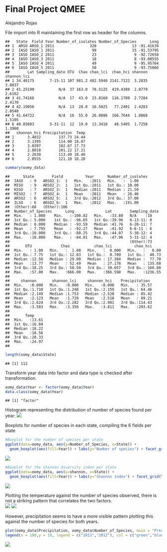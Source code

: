 # Final Project QMEE
Alejandro Rojas  


File import into R maintaining the first row as header for the columns.

```
##   State  Field Year Number_of_isolates Number_of_Species      Long
## 1  ARSO ARSO_1 2011                320                13 -91.41639
## 2  IASO IASO_1 2011                 99                15 -91.53795
## 3  IASO IASO_2 2011                 23                 9 -92.72658
## 4  IASO IASO_3 2011                 18                 8 -93.00555
## 5  IASO IASO_4 2011                 49                 9 -95.95764
## 6  IASO IASO_5 2011                 50                 9 -93.75066
##        Lat Sampling_date OTU  Chao chao_lci  chao_hci shannon shannon_lci
## 1 34.46175       7-15-11 107 981.2 482.5940 2141.7122  3.2835      3.0837
## 2 41.25190           N/A  37 163.0  78.5125  419.4388  2.8779      2.6162
## 3 41.74166           N/A  17  43.0  23.8160  116.1789  2.7284      2.4170
## 4 42.19056           N/A  13  28.0  16.5025   77.2401  2.4283      2.0548
## 5 41.64722           N/A  16  55.0  26.0886  166.7644  1.8868      1.5105
## 6 40.85603       5-31-11  12  19.0  13.3410   48.5405  1.7258      1.3960
##   shannon_hci Precipitation  Temp
## 1      3.4832        137.73 24.44
## 2      3.1395        114.00 18.87
## 3      3.0397        102.67 17.73
## 4      2.8018        101.22 17.21
## 5      2.2630        113.49 18.40
## 6      2.0555        121.10 18.20
```


```r
summary(oomy_data)
```

```
##      State        Field          Year      Number_of_isolates
##  IASO   : 9   ARSO2_1:  1   Min.   :2011   Min.   :  1.00    
##  MISO   : 9   ARSO2_2:  1   1st Qu.:2011   1st Qu.: 10.00    
##  KSSO   : 7   ARSO2_3:  1   Median :2011   Median : 21.50    
##  MISO2  : 7   ARSO2_4:  1   Mean   :2011   Mean   : 26.46    
##  ARSO2  : 6   ARSO2_5:  1   3rd Qu.:2012   3rd Qu.: 37.00    
##  ILSO   : 6   ARSO2_6:  1   Max.   :2012   Max.   :191.00    
##  (Other):68   (Other):106                                    
##  Number_of_Species      Long              Lat        Sampling_date
##  Min.   : 1.000    Min.   :-100.82   Min.   :33.80   N/A    :10   
##  1st Qu.: 5.000    1st Qu.: -96.65   1st Qu.:39.96   6-13-11: 8   
##  Median : 8.000    Median : -93.59   Median :41.76   6-20-11: 7   
##  Mean   : 7.795    Mean   : -92.27   Mean   :41.92   6-6-11 : 6   
##  3rd Qu.:10.000    3rd Qu.: -88.25   3rd Qu.:44.07   5-30-12: 4   
##  Max.   :18.000    Max.   : -84.01   Max.   :47.96   5-31-12: 4   
##                                                      (Other):73   
##       OTU             Chao           chao_lci          chao_hci      
##  Min.   : 1.00   Min.   :  1.00   Min.   :  0.000   Min.   :   0.00  
##  1st Qu.: 7.75   1st Qu.: 12.83   1st Qu.:  8.709   1st Qu.:  40.73  
##  Median :12.50   Median : 29.00   Median : 17.304   Median :  77.70  
##  Mean   :13.77   Mean   : 52.49   Mean   : 27.178   Mean   : 135.60  
##  3rd Qu.:18.25   3rd Qu.: 58.50   3rd Qu.: 30.057   3rd Qu.: 160.80  
##  Max.   :57.00   Max.   :666.00   Max.   :366.598   Max.   :1236.55  
##                                                                      
##     shannon       shannon_lci     shannon_hci    Precipitation   
##  Min.   :0.000   Min.   :0.000   Min.   :0.000   Min.   : 35.57  
##  1st Qu.:1.710   1st Qu.:1.248   1st Qu.:2.159   1st Qu.: 64.46  
##  Median :2.149   Median :1.753   Median :2.528   Median : 85.42  
##  Mean   :2.123   Mean   :1.729   Mean   :2.518   Mean   : 89.21  
##  3rd Qu.:2.624   3rd Qu.:2.282   3rd Qu.:2.981   3rd Qu.:114.43  
##  Max.   :3.583   Max.   :3.356   Max.   :3.811   Max.   :203.62  
##                                                                  
##       Temp      
##  Min.   :13.61  
##  1st Qu.:16.84  
##  Median :18.22  
##  Mean   :18.56  
##  3rd Qu.:20.33  
##  Max.   :24.97  
## 
```

```r
length(oomy_data$State)
```

```
## [1] 112
```

Transform year data into factor and data type is checked after transformation.

```r
oomy_data$Year <- factor(oomy_data$Year)
data.class(oomy_data$Year)
```

```
## [1] "factor"
```

Histogram representing the distribution of number of species found per year:
![](Final_Project_files/figure-html/unnamed-chunk-4-1.png) 

Boxplots for number of species in each state, compiling the 6 fields per state

```r
#Boxplot for the number of species per state
ggplot(data=oomy_data, aes(y=Number_of_Species, x=State)) +
  geom_boxplot(aes(fill=Year)) + labs(y="Number of species") + facet_grid(Year ~ .)
```

![](Final_Project_files/figure-html/unnamed-chunk-5-1.png) 

```r
#Boxplot for the shannon diversity index per state
ggplot(data=oomy_data, aes(y=shannon, x=State)) +
  geom_boxplot(aes(fill=Year)) + labs(y="Shannon index") + facet_grid(Year ~ .)
```

![](Final_Project_files/figure-html/unnamed-chunk-5-2.png) 

Plotting the temperature against the number of species observed, there is not a striking pattern that correlates the two factors.  
![](Final_Project_files/figure-html/unnamed-chunk-6-1.png) ![](Final_Project_files/figure-html/unnamed-chunk-6-2.png) 

However, precipitation seems to have a more visible pattern plotting this against the number of species for both years.

```r
plot(oomy_data$Precipitation, oomy_data$Number_of_Species, main = "Precipitation vs Number of species)", col = c("green","blue"), xlab = "Precipitation", ylab = "Number of species", pch = 16)
legend(x = 180,y = 18, legend = c("2011","2012"), col = c("green","blue"), pch=16 )
```

![](Final_Project_files/figure-html/unnamed-chunk-7-1.png) 
